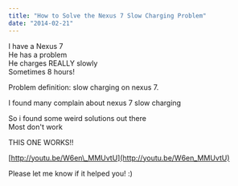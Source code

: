 ```yaml
---
title: "How to Solve the Nexus 7 Slow Charging Problem"
date: "2014-02-21"
---
```


I have a Nexus 7  
He has a problem  
He charges REALLY slowly  
Sometimes 8 hours!  
  
Problem definition: slow charging on nexus 7. 
  
I found many complain about nexus 7 slow charging  
  
So i found some weird solutions out there  
Most don't work  
  
THIS ONE WORKS!!  
  
[http://youtu.be/W6en\_MMUvtU](http://youtu.be/W6en_MMUvtU)  
  
Please let me know if it helped you! :)
